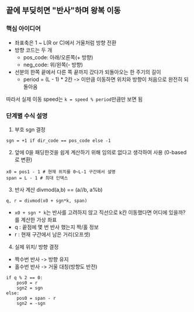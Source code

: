 ## 끝에 부딪히면 "반사"하며 왕복 이동

### 핵심 아이디어
- 좌표축은 1 ~ L(R or C)에서 거울처럼 방향 전환
- 방향 코드는 두 개
    - pos_code: 아래/오른쪽(+ 방향)
    - neg_code: 위/왼쪽(- 방향)
- 선분의 한쪽 끝에서 다른 쪽 끝까지 갔다가 되돌아오는 한 주기의 길이 
    - period = (L - 1) * 2칸
    -> 이만큼 이동하면 위치와 방향이 처음으로 완전히 되돌아옴

따라서 실제 이동 speed는 `k = speed % period`만큼만 보면 됨

### 단계별 수식 설명
1. 부호 sgn 결정
```
sgn = +1 if dir_code == pos_code else -1
```
2. 앞에 0을 패딩한것을 쉽게 계산하기 위해 임의로 없다고 생각하여 사용 (0-based로 변환)
```
x0 = pos1 - 1 # 현재 위치를 0~L-1 구간에서 설명
span = L - 1 # 최대 인덱스
```

3. 반사 계산
divmod(a,b) == (a//b,  a%b)
```
q, r = divmod(x0 + sgn*k, span)
```
- `x0 + sgn * k`는 반사를 고려하지 않고 직선으로 k칸 이동했다면 어디에 있을까? 를 계산한 가상 좌표
- q : 끝점에 몇 번 반사 했는지 짝/홀 정보
- r : 현재 구간에서 남은 거리(오프셋)


4. 실제 위치/ 방향 결정
- 짝수번 반사 -> 방향 유지
- 홀수번 반사 -> 거울 대칭(방향도 반전)
```
if q % 2 == 0:
    pos0 = r
    sgn2 = sgn
else:
    pos0 = span - r
    sgn2 = -sgn
```

